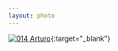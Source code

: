 ```yaml
---
layout: photo
---
```


[![014 Arturo](https://c1.staticflickr.com/1/521/19264571360_07173d257d_c.jpg)](https://www.flickr.com/photos/131440297@N08/19264571360/){:target="_blank"}
